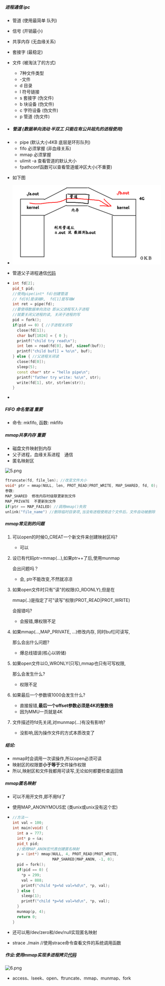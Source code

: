 ##### 进程通信 ipc

* 管道 (使用最简单   队列)

* 信号 (开销最小)

* 共享内存 (无血缘关系)

* 套接字 (最稳定)

* 文件 (被淘汰了的方式)

  * 7种文件类型
  * -文件
  * d 目录
  * l 符号链接
  * s 套接字 (伪文件)
  * b 块设备 (伪文件)
  * c 字符设备 (伪文件)
  * p 管道 (伪文件)

* ##### 管道  (数据单向流动   半双工   只能在有公共祖先的进程使用)

* * pipe  (默认大小4KB  底层是环形队列)
  * fifo   必须掌握  (非血缘关系)
  * mmap   必须掌握
  * ulimit -a 查看管道的默认大小
  * fpathconf函数可以查看管道缓冲区大小(不重要)

* 如下图

* ![4.png](./img/4.png)

* 管道父子进程通信[代码](/home/majiao/my_mount/Xubuntu_Work_Space/From_Xubuntu/codeTest_2019_2_21/刷题/笔记/linux网络学习笔记/进程相关代码/pipe管道)

* ```c++
  int fd[2];
  pid_t pid;
  //使用pipe(int* fd)创建管道
  // fd[0]是读端R,  fd[1]是写端W
  int ret = pipe(fd);
  //要使得数据单向流动 即从父进程写入子进程
  //就要关闭父进程的读, 关闭子进程的写
  pid = fork();
  if(pid == 0) { //子进程关闭写
    close(fd[1]);
    char buf[1024] = { 0 };
    printf("child try read\n");
    int len = read(fd[0], buf, sizeof(buf));
    printf("child buf[] = %s\n", buf);
  } else { //父进程关闭读
    close(fd[0]);
    sleep(5);
    const char* str = "hello pipe\n";
    printf("father try write: %s\n", str);
    write(fd[1], str, strlen(str));
  }
  ```

* ​







##### FIFO 命名管道 重要

* 命令: mkfifo, 函数: mkfifo



##### mmap共享内存  重要

* 磁盘文件映射到内存
* 父子进程，血缘关系进程　通信
* 匿名映射区


![5.png](./img/5.png)

```c++
ftruncate(fd, file_len); //改变文件大小
void* ptr = mmap(NULL, len, PROT_READ|PROT_WRITE, MAP_SHARED, fd, 0);
参数:
MAP_SHARED  修改内存时级联更新到文件
MAP_PRIVATE  不更新到文件
if(ptr == MAP_FAILED) //调用mmap()失败
unlink("file_name") //删除临时目录项,当没有进程使用这个文件后，文件自动被删除
```

##### mmap常见到的问题

1. 可以open的时候O_CREAT一个新文件来创建映射区吗?

   * 可以

2. 设已有代码ptr=mmap(...),如果ptr++了后,使用munmap

   会出问题吗？

   * 会, ptr不能改变,不然就凉凉

3. 如果open文件时只有"读"的权限(O_RDONLY),但是在

   mmap(..)是指定了可"读写"权限(PROT_READ|PROT_WRITE)

   会报错吗?

   * 会报错,爆权限不足

4. 如果mmap(...,MAP_PRIVATE, ...)修改内存, 同时buf[]可读写,

   那么会出什么问题?

   * 爆总线错误(核心以转储)

5. 如果open文件以O_WRONLY(只写),mmap也只有可写权限,

   那么会发生什么?

   * 权限不足

6. 如果最后一个参数填1000会发生什么?

   * 直接报错,**最后一个offset参数必须是4K的整数倍**
   * 因为MMU一页就是4K

7. 文件描述符fd先关闭,对munmap(...)有没有影响?

   * 没影响,因为操作文件的方式本质改变了

##### 结论:

* mmap时会调用一次读操作,所以open必须可读
* 映射区的权限要**小于等于**文件操作权限
* 所以,映射区和文件我都用可读写,无论如何都要检查返回值







##### mmap匿名映射

* 可以不用开文件,即不用fd了

* 使用MAP_ANONYMOUS宏 (类unix或unix没有这个宏)

* ```c++
  //方法一
  int val = 100;
  int main(void) {
    int a = 777;
    int* p = &a;
    pid_t pid;
    //使用MAP_ANON宏代表创建匿名映射
    p = (int*) mmap(NULL, 4, PROT_READ|PROT_WRITE, 
                    MAP_SHARED|MAP_ANON, -1, 0);
    pid = fork();
    if(pid == 0) {
      *p = 299;
      val = 888;
      printf("child *p=%d val=%d\n", *p, val);
    } else {
      sleep(1);
      printf("child *p=%d val=%d\n", *p, val);
    }
    munmap(p, 4);
    return 0;
  }
  ```

* 还可以用/dev/zero和/dev/null实现匿名映射

* strace ./main //使用strace命令查看文件的系统调用函数





##### 作业:使用mmap实现多进程拷贝[代码](/home/majiao/my_mount/Xubuntu_Work_Space/From_Xubuntu/codeTest_2019_2_21/刷题/笔记/linux网络学习笔记/进程相关代码/mmap通信/mmap实现多进程拷贝)

![6.png](./img/6.png)

* access、lseek、open、ftruncate、mmap、munmap、fork